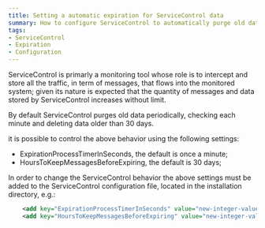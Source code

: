 ```yaml
---
title: Setting a automatic expiration for ServiceControl data
summary: How to configure ServiceControl to automatically purge old data after a user defined expiration period
tags:
- ServiceControl
- Expiration
- Configuration
---
```

ServiceControl is primarly a monitoring tool whose role is to intercept and store all the traffic, in term of messages, that flows into the monitored system; given its nature is expected that the quantity of messages and data stored by ServiceControl increases without limit.

By default ServiceControl purges old data periodically, checking each minute and deleting data older than 30 days.

it is possible to control the above behavior using the following settings:

* ExpirationProcessTimerInSeconds, the default is once a minute;
* HoursToKeepMessagesBeforeExpiring, the default is 30 days;

In order to change the ServiceControl behavior the above settings must be added to the ServiceControl configuration file, located in the installation directory, e.g.:

```xml 
	<add key="ExpirationProcessTimerInSeconds" value="new-integer-value" />
	<add key="HoursToKeepMessagesBeforeExpiring" value="new-integer-value" />
```